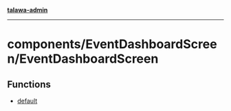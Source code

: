 [**talawa-admin**](../../../README.md)

***

# components/EventDashboardScreen/EventDashboardScreen

## Functions

- [default](functions/default.md)

